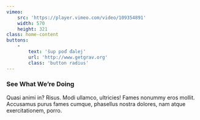 ```yaml
---
vimeo:
    src: 'https://player.vimeo.com/video/109354891'
    width: 570
    height: 321
class: home-content
buttons:
    -
        text: 'šup poď ďalej'
        url: 'http://www.getgrav.org'
        class: 'button radius'
---
```


### See What We’re Doing

Quasi animi in? Risus. Modi ullamco, ultricies! Fames nonummy eros mollit. Accusamus purus fames cumque, phasellus nostra dolores, nam atque exercitationem, porro.
